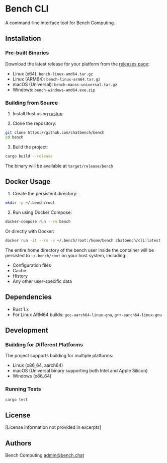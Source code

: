 # Bench CLI

A command-line interface tool for Bench Computing.

## Installation

### Pre-built Binaries

Download the latest release for your platform from the [releases page](https://github.com/bench-chat/bench-cli/releases):

- Linux (x64): `bench-linux-amd64.tar.gz`
- Linux (ARM64): `bench-linux-arm64.tar.gz`
- macOS (Universal): `bench-macos-universal.tar.gz`
- Windows: `bench-windows-amd64.exe.zip`

### Building from Source

1. Install Rust using [rustup](https://rustup.rs/)

2. Clone the repository:
```bash
git clone https://github.com/chatbench/bench
cd bench
```

3. Build the project:
```bash
cargo build --release
```

The binary will be available at `target/release/bench`

## Docker Usage

1. Create the persistent directory:
```bash
mkdir -p ~/.bench/root
```

2. Run using Docker Compose:
```bash
docker-compose run --rm bench
```

Or directly with Docker:
```bash
docker run -it --rm -v ~/.bench/root:/home/bench chatbench/cli:latest
```

The entire home directory of the bench user inside the container will be persisted to `~/.bench/root` on your host system, including:
- Configuration files
- Cache
- History
- Any other user-specific data

## Dependencies

- Rust 1.x
- For Linux ARM64 builds: `gcc-aarch64-linux-gnu`, `g++-aarch64-linux-gnu`

## Development

### Building for Different Platforms

The project supports building for multiple platforms:
- Linux (x86_64, aarch64)
- macOS (Universal binary supporting both Intel and Apple Silicon)
- Windows (x86_64)

### Running Tests

```bash
cargo test
```

## License

[License information not provided in excerpts]

## Authors

Bench Computing <admin@bench.chat>
